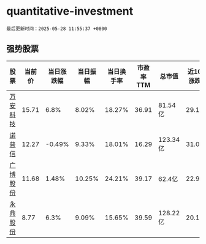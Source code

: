 # quantitative-investment

`最后更新时间：2025-05-28 11:55:37 +0800`

## 强势股票

|股票|当前价|当日涨跌幅|当日振幅|当日换手率|市盈率TTM|总市值|近10日涨跌幅|
|----|----|----|----|----|----|----|----|
|[万安科技](https://xueqiu.com/S/SZ002590)|15.71|6.8%|8.02%|18.27%|36.91|81.54亿|29.19%|
|[诺普信](https://xueqiu.com/S/SZ002215)|12.27|-0.49%|9.33%|18.01%|16.29|123.34亿|31.09%|
|[广博股份](https://xueqiu.com/S/SZ002103)|11.68|1.48%|10.25%|24.21%|39.17|62.4亿|22.95%|
|[永鼎股份](https://xueqiu.com/S/SH600105)|8.77|6.3%|9.09%|15.65%|39.59|128.22亿|20.14%|
